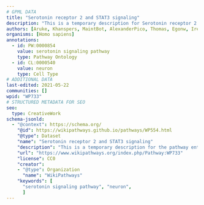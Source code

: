 ```yaml
---
# GPML DATA
title: "Serotonin receptor 2 and STAT3 signaling"
description: "This is a temporary description for Serotonin receptor 2 and STAT3 signaling"
authors: [Aruke, Khanspers, MaintBot, AlexanderPico, Thomas, Egonw, IreneHemel, Eweitz]
organisms: [Homo sapiens]
annotations:
  - id: PW:0000854
    value: serotonin signaling pathway
    type: Pathway Ontology
  - id: CL:0000540
    value: neuron
    type: Cell Type
# ADDITIONAL DATA
last-edited: 2021-05-22
communities: []
wpid: "WP733"
# STRUCTURED METADATA FOR SEO
seo:
  type: CreativeWork
schema-jsonld:
  - "@context": https://schema.org/
    "@id": https://wikipathways.github.io/pathways/WP554.html
    "@type": Dataset
    "name": "Serotonin receptor 2 and STAT3 signaling"
    "description": "This is a temporary description for the pathway entitled: Serotonin receptor 2 and STAT3 signaling"
    "url": "https://www.wikipathways.org/index.php/Pathway:WP733"
    "license": CC0
    "creator":
    - "@type": Organization
      "name": "WikiPathways"
    "keywords": [
      "serotonin signaling pathway", "neuron",
      ]
---
```

